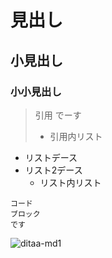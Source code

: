 見出し
======

小見出し
--------

### 小小見出し

> 引用 でーす
>
> -   引用内リスト

-   リストデース
-   リスト2デース
    -   リスト内リスト

``` {.unko}
コード
ブロック
です
```

![ditaa-md1](/private/var/folders/qj/4djpmzz976b00n3m358bn8bm0000gn/T/ditaa-md12917/1.png "ditaa-md1")

